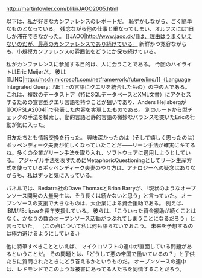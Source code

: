 http://martinfowler.com/bliki/JAOO2005.html

以下は、私が好きなカンファレンスのレポートだ。
恥ずかしながら、ごく簡単なものとなっている。
残念ながら他の仕事と重なってしまい、オルフスには1日しか滞在できなかった。
[[JAOO|http://www.jaoo.dk/]]は、理由はうまくいえないのだが、最高のカンファレンスであり続けている。
新鮮かつ寛容ながらも、小規模カンファレンスの雰囲気をどうにか保ち続けている。

私がカンファレンスに参加する目的は、人に会うことである。
今回のハイライトはEric Meijerだ。
彼は[[LINQ|http://msdn.microsoft.com/netframework/future/linq/]]（Language Integrated Query: .NET上の言語にクエリを統合したもの）の中の人である。
これは、複数のデータストア（特にSQLデータベースとXML文書）にアクセスするための宣言型クエリ言語を持つことが狙いであり、Anders Hejlsbergが[[OOPSLA2004]]で発表した内容を実現したものである。
別のルートから型チェックの手法を模索し、動的言語と静的言語の微妙なバランスを突いたEricの行動が気に入った。

旧友たちとも情報交換を行った。
興味深かったのは（そして嬉しく思ったのは）ポッペンディーク夫妻が忙しくなっていたことだ——リーン手法が確実にキてるね。多くの企業がリーン手法を取り入れ、ソフトウェアに適用しようとしている。
アジャイル手法を表すためにMetaphoricQuestioningとしてリーン生産方式を使っているポッペンディーク夫妻のやり方は、アナロジーへの疑念はありながらも、私はずっと気に入っている。

パネルでは、Bedarra社のDave ThomasとBrian Barryが、「現状のようなオープンソース開発の大量発生は、そう長くは続かないと思う」と言っていた。
オープンソースの支援で大きなものは、大企業による資金援助である。
例えば、IBMがEclipseを長年支援している。
彼らは、「こういった資金援助が続くことはなく、かなりの数のオープンソース活動がつぶれてしまうことになるだろう」と言っていた。
（この点について私は何も語らないでおこう。
未来を予想するのは極力避けるようにしている。）

他に特筆すべきことといえば、
マイクロソフトの連中が直面している問題があるということだ。
その問題とは、「どうして悪の帝国で働いているの？」と子供たちに質問されたときにどう答えるかというものだ。
オープンソースの連中は、レドモンドでこのような被害にあってる人たちを同情することだろう。
